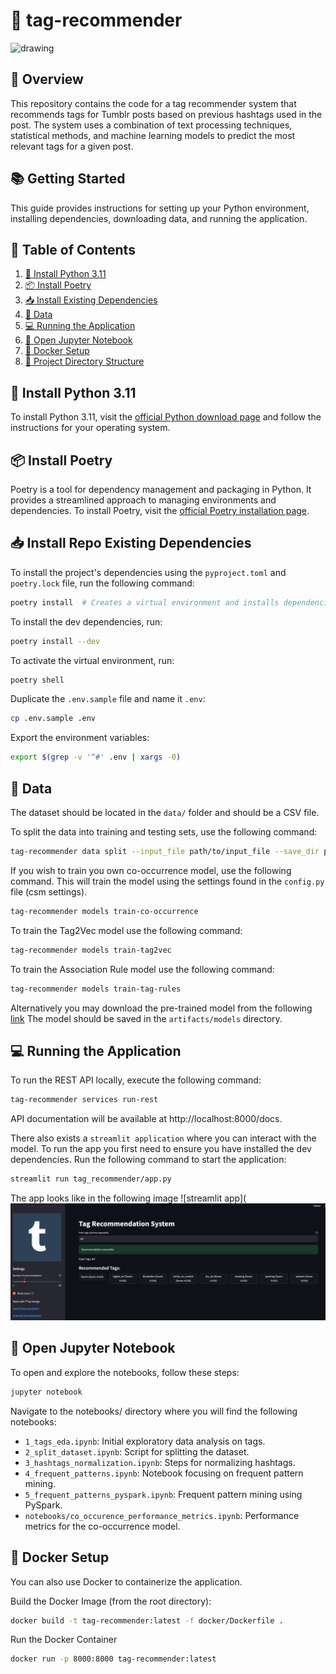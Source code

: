 # 📖 tag-recommender
<img src="https://upload.wikimedia.org/wikipedia/commons/thumb/4/43/Tumblr.svg/1920px-Tumblr.svg.png" alt="drawing" width="200"/>


## 📝 Overview
This repository contains the code for a tag recommender system
that recommends tags for Tumblr posts based on previous hashtags used in the post.
The system uses a combination of text processing techniques, statistical methods,
and machine learning models to predict the most relevant tags for a given post.

## 📚 Getting Started
This guide provides instructions for setting up your Python environment,
installing dependencies, downloading data, and running the application.

## 📑 Table of Contents
1. [🔧 Install Python 3.11](#-install-python-311)
2. [📦 Install Poetry](#-install-poetry)
3. [📥 Install Existing Dependencies](#-install-existing-dependencies)
4. [📂 Data](#-data)
5. [💻 Running the Application](#-running-the-application)
6. [📘 Open Jupyter Notebook](#-open-jupyter-notebook)
7. [🐳 Docker Setup](#-docker-setup)
8. [📂 Project Directory Structure](#-project-directory-structure)

## 🔧 Install Python 3.11
To install Python 3.11,
visit the [official Python download page](https://www.python.org/downloads/release/python-3110/)
and follow the instructions for your operating system.

## 📦 Install Poetry
Poetry is a tool for dependency management and packaging in Python.
It provides a streamlined approach to managing environments and dependencies.
To install Poetry,
visit the [official Poetry installation page](https://python-poetry.org/docs/#installation).

## 📥 Install Repo Existing Dependencies
To install the project's dependencies using the `pyproject.toml` and `poetry.lock` file,
run the following command:
```bash
poetry install  # Creates a virtual environment and installs dependencies
```

To install the dev dependencies, run:
```bash
poetry install --dev
```


To activate the virtual environment, run:
```bash
poetry shell
```

Duplicate the `.env.sample` file and name it `.env`:
```bash
cp .env.sample .env
```

Export the environment variables:
```bash
export $(grep -v '^#' .env | xargs -0)
```

## 📂 Data
The dataset should be located in the `data/` folder and should be a CSV file.

To split the data into training and testing sets, use the following command:
```bash
tag-recommender data split --input_file path/to/input_file --save_dir path/to/output_dir
```

If you wish to train you own co-occurrence model, use the following command.
This will train the model using the settings found in the `config.py` file
(csm settings).
```bash
tag-recommender models train-co-occurrence
```

To train the Tag2Vec model use the following command:
```bash
tag-recommender models train-tag2vec
```

To train the Association Rule model use the following command:
```bash
tag-recommender models train-tag-rules
```


Alternatively you may download the pre-trained model from the following
[link](https://drive.google.com/file/d/1umk7fhSKmYIsq6qlYEFPStTEW0pC7YOz/view?usp=drive_link)
The model should be saved in the `artifacts/models` directory.

## 💻 Running the Application

To run the REST API locally, execute the following command:
```bash
tag-recommender services run-rest
```
API documentation will be available at http://localhost:8000/docs.

There also exists a `streamlit application` where you can interact with the model.
To run the app you first need to ensure you have installed the dev dependencies.
Run the following command to start the application:
```bash
streamlit run tag_recommender/app.py
```
The app looks like in the following image
![streamlit app](![img.png](images/streamlit_app.png)

## 📘 Open Jupyter Notebook
To open and explore the notebooks, follow these steps:
```bash
jupyter notebook
```
Navigate to the notebooks/ directory where you will find the following notebooks:
- `1_tags_eda.ipynb`: Initial exploratory data analysis on tags.
- `2_split_dataset.ipynb`: Script for splitting the dataset.
- `3_hashtags_normalization.ipynb`: Steps for normalizing hashtags.
- `4_frequent_patterns.ipynb`: Notebook focusing on frequent pattern mining.
- `5_frequent_patterns_pyspark.ipynb`: Frequent pattern mining using PySpark.
- `notebooks/co_occurence_performance_metrics.ipynb`: Performance metrics for the co-occurrence model.

## 🐳 Docker Setup
You can also use Docker to containerize the application.

Build the Docker Image (from the root directory):
```bash
docker build -t tag-recommender:latest -f docker/Dockerfile .
```
Run the Docker Container
```bash
docker run -p 8000:8000 tag-recommender:latest
```
